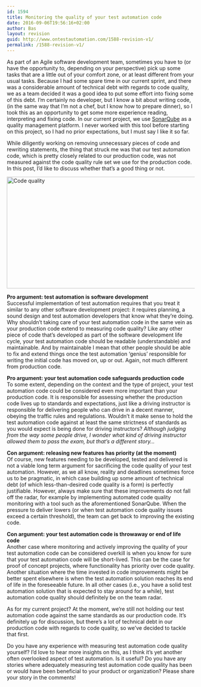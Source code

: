 ```yaml
---
id: 1594
title: Monitoring the quality of your test automation code
date: 2016-09-06T19:56:16+02:00
author: Bas
layout: revision
guid: http://www.ontestautomation.com/1588-revision-v1/
permalink: /1588-revision-v1/
---
```

As part of an Agile software development team, sometimes you have to (or have the opportunity to, depending on your perspective) pick up some tasks that are a little out of your comfort zone, or at least different from your usual tasks. Because I had some spare time in our current sprint, and there was a considerable amount of technical debt with regards to code quality, we as a team decided it was a good idea to put some effort into fixing some of this debt. I&#8217;m certainly no developer, but I know a bit about writing code, (in the same way that I&#8217;m not a chef, but I know how to prepare dinner), so I took this as an opportunity to get some more experience reading, interpreting and fixing code. In our current project, we use <a href="http://www.sonarqube.org" target="_blank">SonarQube</a> as a quality management platform. I never worked with this tool before starting on this project, so I had no prior expectations, but I must say I like it so far.

While diligently working on removing unnecessary pieces of code and rewriting statements, the thing that struck me was that our test automation code, which is pretty closely related to our production code, was not measured against the code quality rule set we use for the production code. In this post, I&#8217;d like to discuss whether that&#8217;s a good thing or not.

<a href="http://www.ontestautomation.com/?attachment_id=1590" rel="attachment wp-att-1590"><img src="http://www.ontestautomation.com/wp-content/uploads/2016/09/code_quality.png" alt="Code quality" width="602" height="300" class="aligncenter size-full wp-image-1590" srcset="https://www.ontestautomation.com/wp-content/uploads/2016/09/code_quality.png 602w, https://www.ontestautomation.com/wp-content/uploads/2016/09/code_quality-300x150.png 300w" sizes="(max-width: 602px) 100vw, 602px" /></a>

**Pro argument: test automation is software development**  
Successful implementation of test automation requires that you treat it similar to any other software development project: it requires planning, a sound design and test automation developers that know what they&#8217;re doing. Why shouldn&#8217;t taking care of your test automation code in the same vein as your production code extend to measuring code quality? Like any other piece of code that&#8217;s developed as part of the software development life cycle, your test automation code should be readable (understandable) and maintainable. And by maintainable I mean that other people should be able to fix and extend things once the test automation &#8216;genius&#8217; responsible for writing the initial code has moved on, up or out. Again, not much different from production code.

**Pro argument: your test automation code safeguards production code**  
To some extent, depending on the context and the type of project, your test automation code could be considered even more important than your production code. It is responsible for assessing whether the production code lives up to standards and expectations, just like a driving instructor is responsible for delivering people who can drive in a decent manner, obeying the traffic rules and regulations. Wouldn&#8217;t it make sense to hold the test automation code against at least the same strictness of standards as you would expect is being done for driving instructors? _Although judging from the way some people drive, I wonder what kind of driving instructor allowed them to pass the exam, but that&#8217;s a different story&#8230;_

**Con argument: releasing new features has priority (at the moment)**  
Of course, new features needing to be developed, tested and delivered is not a viable long term argument for sacrificing the code quality of your test automation. However, as we all know, reality and deadlines sometimes force us to be pragmatic, in which case building up some amount of technical debt (of which less-than-desired code quality is a form) is perfectly justifiable. However, always make sure that these improvements do not fall off the radar, for example by implementing automated code quality monitoring with a tool such as the aforementioned SonarQube. When the pressure to deliver lowers (or when test automation code quality issues exceed a certain threshold), the team can get back to improving the existing code.

**Con argument: your test automation code is throwaway or end of life code**  
Another case where monitoring and actively improving the quality of your test automation code can be considered overkill is when you know for sure that your test automation code will be short-lived. This can be the case for proof of concept projects, where functionality has priority over code quality. Another situation where the time invested in code improvements might be better spent elsewhere is when the test automation solution reaches its end of life in the foreseeable future. In all other cases (i.e., you have a solid test automation solution that is expected to stay around for a while), test automation code quality should definitely be on the team radar.

As for my current project? At the moment, we&#8217;re still not holding our test automation code against the same standards as our production code. It&#8217;s definitely up for discussion, but there&#8217;s a lot of technical debt in our production code with regards to code quality, so we&#8217;ve decided to tackle that first.

Do you have any experience with measuring test automation code quality yourself? I&#8217;d love to hear more insights on this, as I think it&#8217;s yet another often overlooked aspect of test automation. Is it useful? Do you have any stories where adequately measuring test automation code quality has been or would have been beneficial to your product or organization? Please share your story in the comments!